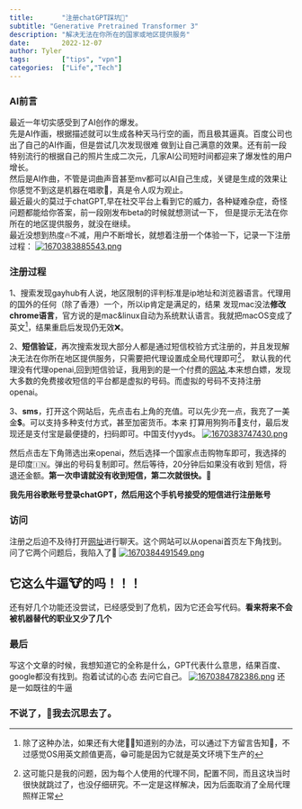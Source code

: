 ```yaml
---
title:       "注册chatGPT踩坑👣"
subtitle: "Generative Pretrained Transformer 3"
description: "解决无法在你所在的国家或地区提供服务"
date:        2022-12-07
author: Tyler
tags:        ["tips", "vpn"]
categories:  ["Life","Tech"]
---
```


### AI前言
最近一年切实感受到了AI创作的爆发。  
先是AI作画，根据描述就可以生成各种天马行空的画，而且极其逼真。百度公司也出了自己的AI作画，但是尝试几次发现很难
做到让自己满意的效果。还有前一段特别流行的根据自己的照片生成二次元，几家AI公司短时间都迎来了爆发性的用户增长。  
然后是AI作曲，不管是词曲声音甚至mv都可以AI自己生成，关键是生成的效果让你感觉不到这是机器在唱歌🎤，真是令人叹为观止。  
最近最火的莫过于chatGPT,早在社交平台上看到它的威力，各种疑难杂症，奇怪问题都能给你答案，前一段刚发布beta的时候就想测试一下，
但是提示无法在你所在的地区提供服务，就没在继续。  
最近没想到热度🔥不减，用户不断增长，就想着注册一个体验一下，记录一下注册过程：
[![1670383885543.png](https://pic.jitudisk.com/public/2022/12/07/22905ce8494e7.png)](https://pic.jitudisk.com/public/2022/12/07/22905ce8494e7.png)
### 注册过程
1、搜索发现gayhub有人说，地区限制的评判标准是ip地址和浏览器语言。代理用的国外的任何（除了香港）一个，所以ip肯定是满足的，结果
发现mac没法**修改chrome语言**，官方说的是mac&linux自动为系统默认语言。我就把macOS变成了英文[^1]，结果重启后发现仍无效❌。
[^1]:除了这种办法，如果还有大佬🧍‍♂️知道别的办法，可以通过下方留言告知🙏，不过感觉OS用英文颜值更高，😁可能是因为它就是英文环境下生产的

2、**短信验证**，再次搜索发现大部分人都是通过短信校验方式注册的，并且发现解决无法在你所在地区提供服务，只需要把代理设置成全局代理即可[^2]，
默认我的代理没有代理openai,回到短信验证，我用到的是一个付费的[网站](https://sms-activate.org/en/cashBack),本来想白嫖，发现
大多数的免费接收短信的平台都是虚拟的号码。而虚拟的号码不支持注册openai。
[^2]:这可能只是我的问题，因为每个人使用的代理不同，配置不同，而且这块当时很快就跳过了，也没仔细研究。不一定是这样解决，因为后面取消了全局代理照样正常

3、**sms**，打开这个网站后，先点击右上角的充值。可以先少充一点，我充了一美金💲。可以支持多种支付方式，甚至加密货币。本来
打算用狗狗币🐶支付，最后发现还是支付宝是最便捷的，扫码即可。中国支付yyds。
[![1670383747430.png](https://pic.jitudisk.com/public/2022/12/07/b3f6d83503c6b.png)](https://pic.jitudisk.com/public/2022/12/07/b3f6d83503c6b.png)

然后点击左下角筛选出来openai，然后选择一个国家点击购物车即可，我选择的是印度🇮🇳。弹出的号码复制即可。然后等待，20分钟后如果没有收到
短信，将退还金额。**第一次申请就没有收到短信，第二次就很快。**🤔

**我先用谷歌账号登录chatGPT，然后用这个手机号接受的短信进行注册账号**

### 访问
注册之后迫不及待打开[网址](https://chat.openai.com/chat)进行聊天。这个网站可以从openai首页左下角找到。  
问了它两个问题后，我陷入了🤯
[![1670384491549.png](https://pic.jitudisk.com/public/2022/12/07/1b46653327673.png)](https://pic.jitudisk.com/public/2022/12/07/1b46653327673.png)

## 它这么牛逼🐮的吗！！！

还有好几个功能还没尝试，已经感受到了危机，因为它还会写代码。**看来将来不会被机器替代的职业又少了几个**

### 最后
写这个文章的时候，我想知道它的全称是什么，GPT代表什么意思，结果百度、google都没有找到。抱着试试的心态
去问它自己。
[![1670384782386.png](https://pic.jitudisk.com/public/2022/12/07/b00420bca5482.png)](https://pic.jitudisk.com/public/2022/12/07/b00420bca5482.png)
还是一如既往的牛逼

### 不说了，🙊我去沉思去了。 